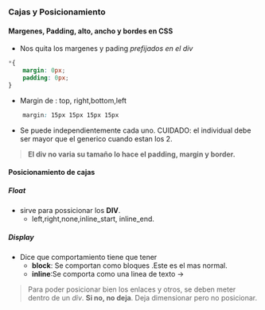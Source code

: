 ### Cajas y Posicionamiento

#### Margenes, Padding, alto, ancho y bordes en CSS

- Nos quita los margenes y pading *prefijados en el div*
```css
*{
    margin: 0px;
    padding: 0px;
}
```

- Margin de : top, right,bottom,left
```css
    margin: 15px 15px 15px 15px
```    
- Se puede independientemente cada uno. CUIDADO: el individual debe ser mayor que el generico cuando estan los 2.

> **El div no varia su tamaño lo hace el padding, margin y border.**


#### Posicionamiento de cajas

##### Float

- sirve para possicionar los **DIV**.
    - left,right,none,inline_start, inline_end.

##### Display

- Dice que comportamiento tiene que tener
    - **block**: Se comportan como bloques .Este es el mas normal.
    - **inline**:Se comporta como una linea de texto ->

> Para poder posicionar bien los enlaces y otros, se deben meter dentro de un *div*. **Si no, no deja**. Deja dimensionar pero no posicionar.








